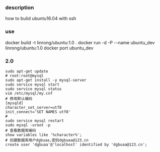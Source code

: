 ### description
how to bulid ubuntu16.04 with ssh

### use
docker build -t linrong/ubuntu:1.0 .
docker run -d -P --name ubuntu_dev linrong/ubuntu:1.0
docker port ubuntu_dev

### 2.0
```
sudo apt-get update
# root:root@mysql
sudo apt-get install -y mysql-server
sudo service mysql start
sudo service mysql status
vim /etc/mysql/my.cnf
# 修改默认编码
[mysqld]
character_set_server=utf8
init_connect='SET NAMES utf8'
#
sudo service mysql restart
sudo mysql -uroot -p
# 查看数据库编码
show variables like '%character%';
# 创建数据库用户dgbuaa,密码dgbuaa@123.cn
create user 'dgbuaa'@'localhost' identified by 'dgbuaa@123.cn';
```